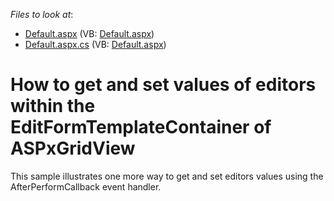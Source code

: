 <!-- default file list -->
*Files to look at*:

* [Default.aspx](./CS/Default.aspx) (VB: [Default.aspx](./VB/Default.aspx))
* [Default.aspx.cs](./CS/Default.aspx.cs) (VB: [Default.aspx](./VB/Default.aspx))
<!-- default file list end -->
# How to get and set values of editors within the EditFormTemplateContainer of ASPxGridView


<p>This sample illustrates one more way to get and set editors values using the AfterPerformCallback event handler.</p>

<br/>



